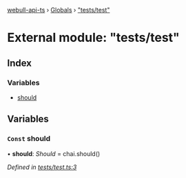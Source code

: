 [webull-api-ts](../README.md) › [Globals](../globals.md) › ["tests/test"](_tests_test_.md)

# External module: "tests/test"

## Index

### Variables

* [should](_tests_test_.md#const-should)

## Variables

### `Const` should

• **should**: *Should* = chai.should()

*Defined in [tests/test.ts:3](https://github.com/edmundpf/webull-api-ts/blob/23edda1/src/tests/test.ts#L3)*

